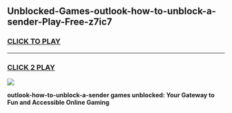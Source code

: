 
## Unblocked-Games-outlook-how-to-unblock-a-sender-Play-Free-z7ic7
<h3>
<a href="https://premium76.site?title=outlook-how-to-unblock-a-sender&ref=21A">CLICK TO PLAY</a></h3>
<hr>

<h3>
<a href="https://premium76.site?title=outlook-how-to-unblock-a-sender&ref=21A">CLICK 2 PLAY</a>
  
</h3>

<a href="https://premium76.site?title=outlook-how-to-unblock-a-sender&ref=21A"><img src="https://clearcache.store/games.png"></a>


**outlook-how-to-unblock-a-sender games unblocked: Your Gateway to Fun and Accessible Online Gaming**
